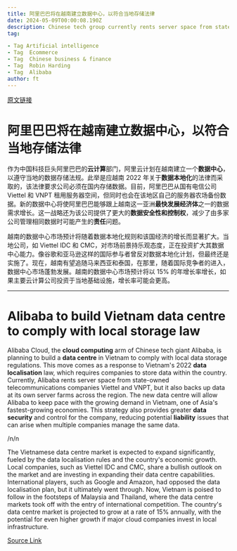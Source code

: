 ```yaml
---
title: 阿里巴巴将在越南建立数据中心，以符合当地存储法律
date: 2024-05-09T00:00:08.190Z
description: Chinese tech group currently rents server space from state-owned partners
tag: 

- Tag Artificial intelligence
- Tag  Ecommerce
- Tag  Chinese business & finance
- Tag  Robin Harding
- Tag  Alibaba
author: ft
---
```


[原文链接](https://ft.com/content/3b609f11-7810-4954-82ec-f3bfaed07294)

# 阿里巴巴将在越南建立数据中心，以符合当地存储法律

作为中国科技巨头阿里巴巴的**云计算**部门，阿里云计划在越南建立一个**数据中心**，以遵守当地的数据存储法规。此举是应越南 2022 年关于**数据本地化**的法律而采取的，该法律要求公司必须在国内存储数据。目前，阿里巴巴从国有电信公司 Viettel 和 VNPT 租用服务器空间，但同时也会在该地区自己的服务器农场备份数据。新的数据中心将使阿里巴巴能够跟上越南这一亚洲**最快发展经济体**之一的数据需求增长。这一战略还为该公司提供了更大的**数据安全性和控制权**，减少了由多家公司管理相同数据时可能产生的**责任**问题。

越南的数据中心市场预计将随着数据本地化规则和该国经济的增长而显著扩大。当地公司，如 Viettel IDC 和 CMC，对市场前景持乐观态度，正在投资扩大其数据中心能力。像谷歌和亚马逊这样的国际参与者曾反对数据本地化计划，但最终还是实施了。现在，越南有望追随马来西亚和泰国，在那里，随着国际竞争者的进入，数据中心市场蓬勃发展。越南的数据中心市场预计将以 15% 的年增长率增长，如果主要云计算公司投资于当地基础设施，增长率可能会更高。

---

# Alibaba to build Vietnam data centre to comply with local storage law

Alibaba Cloud, the **cloud computing** arm of Chinese tech giant Alibaba, is planning to build a **data centre** in Vietnam to comply with local data storage regulations. This move comes as a response to Vietnam's 2022 **data localisation** law, which requires companies to store data within the country. Currently, Alibaba rents server space from state-owned telecommunications companies Viettel and VNPT, but it also backs up data at its own server farms across the region. The new data centre will allow Alibaba to keep pace with the growing demand in Vietnam, one of Asia's fastest-growing economies. This strategy also provides greater **data security** and control for the company, reducing potential **liability** issues that can arise when multiple companies manage the same data. 

/n/n

The Vietnamese data centre market is expected to expand significantly, fueled by the data localisation rules and the country's economic growth. Local companies, such as Viettel IDC and CMC, share a bullish outlook on the market and are investing in expanding their data centre capabilities. International players, such as Google and Amazon, had opposed the data localisation plan, but it ultimately went through. Now, Vietnam is poised to follow in the footsteps of Malaysia and Thailand, where the data centre markets took off with the entry of international competition. The country's data centre market is projected to grow at a rate of 15% annually, with the potential for even higher growth if major cloud companies invest in local infrastructure.

[Source Link](https://ft.com/content/3b609f11-7810-4954-82ec-f3bfaed07294)

